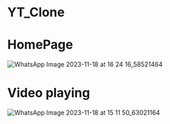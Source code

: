 # YT_Clone
# HomePage
![WhatsApp Image 2023-11-18 at 16 24 16_58521464](https://github.com/luckymaurya512/YT_Clone/assets/149679463/c056547b-b60d-44af-857f-0f2128ff289b)


# Video playing
![WhatsApp Image 2023-11-18 at 15 11 50_63021164](https://github.com/luckymaurya512/YT_Clone/assets/118681697/8fa4efcb-5d05-4238-bf7a-8330f8c4c703)

